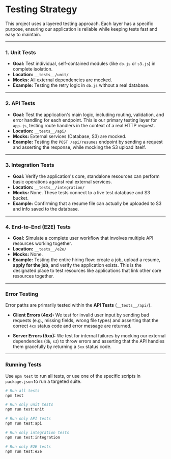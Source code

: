 # Testing Strategy

This project uses a layered testing approach. Each layer has a specific purpose, ensuring our application is reliable while keeping tests fast and easy to maintain.

---

### 1. Unit Tests

-   **Goal:** Test individual, self-contained modules (like `db.js` or `s3.js`) in complete isolation.
-   **Location:** `__tests__/unit/`
-   **Mocks:** All external dependencies are mocked.
-   **Example:** Testing the retry logic in `db.js` without a real database.

---

### 2. API Tests

-   **Goal:** Test the application's main logic, including routing, validation, and error handling for each endpoint. This is our primary testing layer for `app.js`, testing route handlers in the context of a real HTTP request.
-   **Location:** `__tests__/api/`
-   **Mocks:** External services (Database, S3) are mocked.
-   **Example:** Testing the `POST /api/resumes` endpoint by sending a request and asserting the response, while mocking the S3 upload itself.

---

### 3. Integration Tests

-   **Goal:** Verify the application's core, standalone resources can perform basic operations against real external services.
-   **Location:** `__tests__/integration/`
-   **Mocks:** None. These tests connect to a live test database and S3 bucket.
-   **Example:** Confirming that a resume file can actually be uploaded to S3 and info saved to the database.

---

### 4. End-to-End (E2E) Tests

-   **Goal:** Simulate a complete user workflow that involves multiple API resources working together.
-   **Location:** `__tests__/e2e/`
-   **Mocks:** None.
-   **Example:** Testing the entire hiring flow: create a job, upload a resume, **apply for the job**, and verify the application exists. This is the designated place to test resources like applications that link other core resources together.

---

### Error Testing

Error paths are primarily tested within the **API Tests** (`__tests__/api/`).

-   **Client Errors (4xx):** We test for invalid user input by sending bad requests (e.g., missing fields, wrong file types) and asserting that the correct `4xx` status code and error message are returned.

-   **Server Errors (5xx):** We test for internal failures by mocking our external dependencies (`db`, `s3`) to throw errors and asserting that the API handles them gracefully by returning a `5xx` status code.

---

### Running Tests

Use `npm test` to run all tests, or use one of the specific scripts in `package.json` to run a targeted suite.

```bash
# Run all tests
npm test

# Run only unit tests
npm run test:unit

# Run only API tests
npm run test:api

# Run only integration tests
npm run test:integration

# Run only E2E tests
npm run test:e2e
```